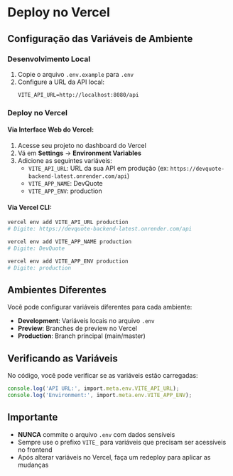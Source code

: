 # Deploy no Vercel

## Configuração das Variáveis de Ambiente

### Desenvolvimento Local
1. Copie o arquivo `.env.example` para `.env`
2. Configure a URL da API local:
   ```
   VITE_API_URL=http://localhost:8080/api
   ```

### Deploy no Vercel

#### Via Interface Web do Vercel:
1. Acesse seu projeto no dashboard do Vercel
2. Vá em **Settings** → **Environment Variables**
3. Adicione as seguintes variáveis:
   - `VITE_API_URL`: URL da sua API em produção (ex: `https://devquote-backend-latest.onrender.com/api`)
   - `VITE_APP_NAME`: DevQuote
   - `VITE_APP_ENV`: production

#### Via Vercel CLI:
```bash
vercel env add VITE_API_URL production
# Digite: https://devquote-backend-latest.onrender.com/api

vercel env add VITE_APP_NAME production
# Digite: DevQuote

vercel env add VITE_APP_ENV production
# Digite: production
```

## Ambientes Diferentes

Você pode configurar variáveis diferentes para cada ambiente:

- **Development**: Variáveis locais no arquivo `.env`
- **Preview**: Branches de preview no Vercel
- **Production**: Branch principal (main/master)

## Verificando as Variáveis

No código, você pode verificar se as variáveis estão carregadas:

```typescript
console.log('API URL:', import.meta.env.VITE_API_URL);
console.log('Environment:', import.meta.env.VITE_APP_ENV);
```

## Importante

- **NUNCA** commite o arquivo `.env` com dados sensíveis
- Sempre use o prefixo `VITE_` para variáveis que precisam ser acessíveis no frontend
- Após alterar variáveis no Vercel, faça um redeploy para aplicar as mudanças